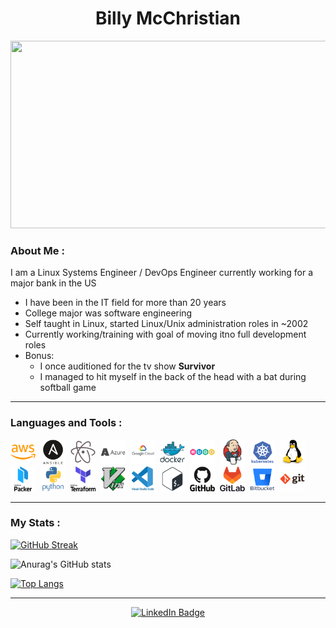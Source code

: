 

<h1 align="center">Billy McChristian</h1>

<p align="center"><img src="https://media.giphy.com/media/dWesBcTLavkZuG35MI/giphy.gif" width="600" height="300"  /></p>

### About Me :

I am a Linux Systems Engineer / DevOps Engineer currently working for a major bank in the US 

- I have been in the IT field for more than 20 years
- College major was software engineering
- Self taught in Linux, started Linux/Unix administration roles in ~2002
- Currently working/training with goal of moving itno full development roles
- Bonus: 
  - I once auditioned for the tv show **Survivor**
  - I managed to hit myself in the back of the head with a bat during softball game

---

### Languages and Tools :

<p>
<img src="https://github.com/devicons/devicon/blob/master/icons/amazonwebservices/amazonwebservices-plain-wordmark.svg" title="AWS" alt="AWS" width="40" height="40"/>&nbsp;
<img src="https://github.com/devicons/devicon/blob/master/icons/ansible/ansible-plain-wordmark.svg" title="Ansible" alt="Ansible" width="40" height="40"/>&nbsp;
<img src="https://github.com/devicons/devicon/blob/master/icons/atom/atom-original.svg" title="Atom" alt="Atom" width="40" height="40"/>&nbsp;
<img src="https://github.com/devicons/devicon/blob/master/icons/azure/azure-plain-wordmark.svg" title="Ansible" alt="Ansible" width="40" height="40"/>&nbsp;
<img src="https://github.com/devicons/devicon/blob/master/icons/googlecloud/googlecloud-original-wordmark.svg" title="GCP" alt="GCP" width="40" height="40"/>&nbsp;
<img src="https://github.com/devicons/devicon/blob/master/icons/docker/docker-original-wordmark.svg" title="Ansible" alt="Ansible" width="40" height="40"/>&nbsp;
<img src="https://github.com/devicons/devicon/blob/master/icons/hugo/hugo-original-wordmark.svg" title="Hugo" alt="Hugo" width="40" height="40"/>&nbsp;
<img src="https://github.com/devicons/devicon/blob/master/icons/jenkins/jenkins-original.svg" title="Jenkins" alt="Jenkins" width="40" height="40"/>&nbsp;
<img src="https://github.com/devicons/devicon/blob/master/icons/kubernetes/kubernetes-plain-wordmark.svg" title="Kubernetes" alt="Kubernetes" width="40" height="40"/>&nbsp;
<img src="https://github.com/devicons/devicon/blob/master/icons/linux/linux-original.svg" title="Linux" alt="Linux" width="40" height="40"/>&nbsp;
<img src="https://github.com/devicons/devicon/blob/master/icons/packer/packer-original-wordmark.svg" title="Packer" alt="Packer" width="40" height="40"/>&nbsp;
<img src="https://github.com/devicons/devicon/blob/master/icons/python/python-original-wordmark.svg" title="Python" alt="Python" width="40" height="40"/>&nbsp;
<img src="https://github.com/devicons/devicon/blob/master/icons/terraform/terraform-original-wordmark.svg" title="Terraform" alt="Terraform" width="40" height="40"/>&nbsp;
<img src="https://github.com/devicons/devicon/blob/master/icons/vim/vim-original.svg" title="Vim" alt="Vim" width="40" height="40"/>&nbsp;
<img src="https://github.com/devicons/devicon/blob/master/icons/vscode/vscode-original-wordmark.svg" title="VSCode" alt="VSCode" width="40" height="40"/>&nbsp;
<img src="https://github.com/devicons/devicon/blob/master/icons/bash/bash-plain.svg" title="Ansible" alt="Ansible" width="40" height="40"/>&nbsp;
<img src="https://github.com/devicons/devicon/blob/master/icons/github/github-original-wordmark.svg" title="Ansible" alt="Ansible" width="40" height="40"/>&nbsp;
<img src="https://github.com/devicons/devicon/blob/master/icons/gitlab/gitlab-original-wordmark.svg" title="GitLab" alt="GitLab" width="40" height="40"/>&nbsp;
<img src="https://github.com/devicons/devicon/blob/master/icons/bitbucket/bitbucket-original-wordmark.svg" title="Ansible" alt="Ansible" width="40" height="40"/>&nbsp;
<img src="https://github.com/devicons/devicon/blob/master/icons/git/git-original-wordmark.svg" title="Git" alt="Git" width="40" height="40"/>&nbsp;
</p>

---

### My Stats :
[![GitHub Streak](http://github-readme-streak-stats.herokuapp.com?user=yesmynameisbilly&theme=dark)](https://git.io/streak-stats)


![Anurag's GitHub stats](https://github-readme-stats.vercel.app/api?username=yesmynameisbilly&show_icons=true&theme=dark)


[![Top Langs](https://github-readme-stats.vercel.app/api/top-langs/?username=yesmynameisbilly&layout=compact&theme=dark)](https://github.com/anuraghazra/github-readme-stats)

---

<!-- ### Blog Posts : -->
<!-- BLOG-POST-LIST:START -->
<!-- BLOG-POST-LIST:END -->


<p align="center">
<a href="https://www.linkedin.com/in/billymcchristian"><img src="https://img.shields.io/badge/-billymcchristian-blue?style=flat-square&logo=Linkedin&logoColor=white" alt="LinkedIn Badge"></a>
<br>
<img src="https://komarev.com/ghpvc/?username=yesmynameisbilly&style=flat-square&color=blue" alt=""></p>
